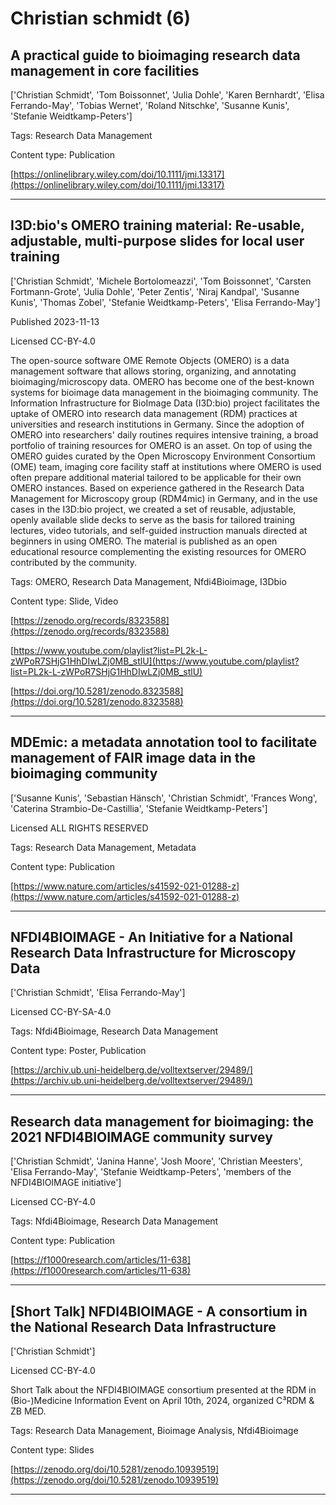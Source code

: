 # Christian schmidt (6)
## A practical guide to bioimaging research data management in core facilities

['Christian Schmidt', 'Tom Boissonnet', 'Julia Dohle', 'Karen Bernhardt', 'Elisa Ferrando-May', 'Tobias Wernet', 'Roland Nitschke', 'Susanne Kunis', 'Stefanie Weidtkamp-Peters']



Tags: Research Data Management

Content type: Publication

[https://onlinelibrary.wiley.com/doi/10.1111/jmi.13317](https://onlinelibrary.wiley.com/doi/10.1111/jmi.13317)


---

## I3D:bio's OMERO training material: Re-usable, adjustable, multi-purpose slides for local user training

['Christian Schmidt', 'Michele Bortolomeazzi', 'Tom Boissonnet', 'Carsten Fortmann-Grote', 'Julia Dohle', 'Peter Zentis', 'Niraj Kandpal', 'Susanne Kunis', 'Thomas Zobel', 'Stefanie Weidtkamp-Peters', 'Elisa Ferrando-May']

Published 2023-11-13

Licensed CC-BY-4.0



The open-source software OME Remote Objects (OMERO) is a data management software that allows storing, organizing, and annotating bioimaging/microscopy data. OMERO has become one of the best-known systems for bioimage data management in the bioimaging community. The Information Infrastructure for BioImage Data (I3D:bio) project facilitates the uptake of OMERO into research data management (RDM) practices at universities and research institutions in Germany. Since the adoption of OMERO into researchers' daily routines requires intensive training, a broad portfolio of training resources for OMERO is an asset. On top of using the OMERO guides curated by the Open Microscopy Environment Consortium (OME) team, imaging core facility staff at institutions where OMERO is used often prepare additional material tailored to be applicable for their own OMERO instances. Based on experience gathered in the Research Data Management for Microscopy group (RDM4mic) in Germany, and in the use cases in the I3D:bio project, we created a set of reusable, adjustable, openly available slide decks to serve as the basis for tailored training lectures, video tutorials, and self-guided instruction manuals directed at beginners in using OMERO. The material is published as an open educational resource complementing the existing resources for OMERO contributed by the community.

Tags: OMERO, Research Data Management, Nfdi4Bioimage, I3Dbio

Content type: Slide, Video

[https://zenodo.org/records/8323588](https://zenodo.org/records/8323588)

[https://www.youtube.com/playlist?list=PL2k-L-zWPoR7SHjG1HhDIwLZj0MB_stlU](https://www.youtube.com/playlist?list=PL2k-L-zWPoR7SHjG1HhDIwLZj0MB_stlU)

[https://doi.org/10.5281/zenodo.8323588](https://doi.org/10.5281/zenodo.8323588)


---

## MDEmic: a metadata annotation tool to facilitate management of FAIR image data in the bioimaging community

['Susanne Kunis', 'Sebastian Hänsch', 'Christian Schmidt', 'Frances Wong', 'Caterina Strambio-De-Castillia', 'Stefanie Weidtkamp-Peters']

Licensed ALL RIGHTS RESERVED



Tags: Research Data Management, Metadata

Content type: Publication

[https://www.nature.com/articles/s41592-021-01288-z](https://www.nature.com/articles/s41592-021-01288-z)


---

## NFDI4BIOIMAGE - An Initiative for a National Research Data Infrastructure for Microscopy Data

['Christian Schmidt', 'Elisa Ferrando-May']

Licensed CC-BY-SA-4.0



Tags: Nfdi4Bioimage, Research Data Management

Content type: Poster, Publication

[https://archiv.ub.uni-heidelberg.de/volltextserver/29489/](https://archiv.ub.uni-heidelberg.de/volltextserver/29489/)


---

## Research data management for bioimaging: the 2021 NFDI4BIOIMAGE community survey

['Christian Schmidt', 'Janina Hanne', 'Josh Moore', 'Christian Meesters', 'Elisa Ferrando-May', 'Stefanie Weidtkamp-Peters', 'members of the NFDI4BIOIMAGE initiative']

Licensed CC-BY-4.0



Tags: Nfdi4Bioimage, Research Data Management

Content type: Publication

[https://f1000research.com/articles/11-638](https://f1000research.com/articles/11-638)


---

## [Short Talk] NFDI4BIOIMAGE - A consortium in the National Research Data Infrastructure

['Christian Schmidt']

Licensed CC-BY-4.0



Short Talk about the NFDI4BIOIMAGE consortium presented at the RDM in (Bio-)Medicine Information Event on April 10th, 2024, organized C³RDM & ZB MED.

Tags: Research Data Management, Bioimage Analysis, Nfdi4Bioimage

Content type: Slides

[https://zenodo.org/doi/10.5281/zenodo.10939519](https://zenodo.org/doi/10.5281/zenodo.10939519)


---

